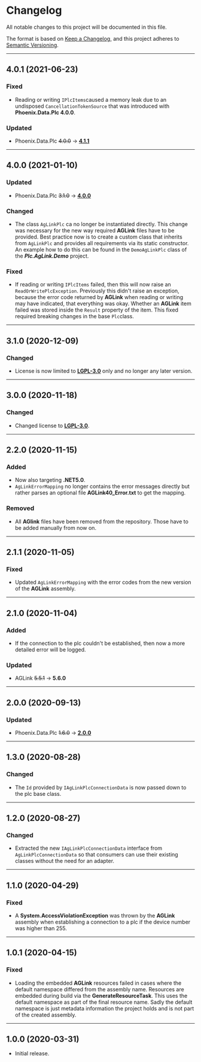 ﻿# Changelog

All notable changes to this project will be documented in this file.

The format is based on [Keep a Changelog](https://keepachangelog.com/en/1.0.0/), and this project adheres to [Semantic Versioning](https://semver.org/spec/v2.0.0.html).
___

## 4.0.1 (2021-06-23)

### Fixed

- Reading or writing `IPlcItems`caused a memory leak due to an undisposed `CancellationTokenSource` that was introduced with **Phoenix.Data.Plc 4.0.0**.

### Updated

- Phoenix.Data.Plc ~~4.0.0~~ → [**4.1.1**](..\..\Plc\⬙\CHANGELOG.md)
___

## 4.0.0 (2021-01-10)

### Updated

- Phoenix.Data.Plc ~~3.1.0~~ → [**4.0.0**](..\..\Plc\⬙\CHANGELOG.md)

### Changed

- The class `AgLinkPlc` ca no longer be instantiated directly. This change was necessary for the new way required  **AGLink** files have to be provided. Best practice now is to create a custom class that inherits from `AgLinkPlc` and provides all requirements via its static constructor. An example how to do this can be found in the `DemoAgLinkPlc` class of the ***Plc.AgLink.Demo*** project.

### Fixed

- If reading or writing `IPlcItems` failed, then this will now raise an `ReadOrWritePlcException`. Previously this didn't raise an exception, because the error code returned by **AGLink** when reading or writing may have indicated, that everything was okay. Whether an **AGLink** item failed was stored inside the `Result` property of the item. This fixed required breaking changes in the base `Plc`class.
___

## 3.1.0 (2020-12-09)

### Changed

- License is now limited to [**LGPL-3.0**](https://www.gnu.org/licenses/lgpl-3.0.html) only and no longer any later version.
___

## 3.0.0 (2020-11-18)

### Changed

- Changed license to [**LGPL-3.0**](https://www.gnu.org/licenses/lgpl-3.0.html).
___

## 2.2.0 (2020-11-15)

### Added

- Now also targeting **.NET5.0**.
- `AgLinkErrorMapping` no longer contains the error messages directly but rather parses an optional file **AGLink40_Error.txt** to get the mapping.

### Removed

- All **AGlink** files have been removed from the repository. Those have to be added manually from now on.
___

## 2.1.1 (2020-11-05)

### Fixed

- Updated `AgLinkErrorMapping` with the error codes from the new version of the **AGLink** assembly.
___

## 2.1.0 (2020-11-04)

### Added

- If the connection to the plc couldn't be established, then now a more detailed error will be logged.

### Updated

- AGLink ~~5.5.1~~ → **5.6.0**
___

## 2.0.0 (2020-09-13)

### Updated

- Phoenix.Data.Plc ~~1.6.0~~ → [**2.0.0**](..\..\Plc\⬙\CHANGELOG.md)
___

## 1.3.0 (2020-08-28)

### Changed

- The `Id` provided by `IAgLinkPlcConnectionData` is now passed down to the plc base class.
___

## 1.2.0 (2020-08-27)

### Changed

- Extracted the new `IAgLinkPlcConnectionData` interface from `AgLinkPlcConnectionData` so that consumers can use their existing classes without the need for an adapter.
___

## 1.1.0 (2020-04-29)

### Fixed

- A **System.AccessViolationException** was thrown by the **AGLink** assembly when establishing a connection to a plc if the device number was higher than 255.
___

## 1.0.1 (2020-04-15)

### Fixed

- Loading the embedded **AGLink** resources failed in cases where the default namespace differed from the assembly name. Resources are embedded during build via the **GenerateResourceTask**. This uses the default namespace as part of the final resource name. Sadly the default namespace is just metadata information the project holds and is not part of the created assembly.
___

## 1.0.0 (2020-03-31)

- Initial release.